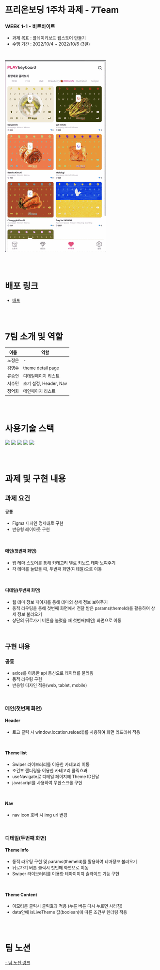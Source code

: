 # 프리온보딩 1주차 과제 - 7Team

### WEEK 1-1 - 비트바이트
- 과제 목표 : 플레이키보드 웹스토어 만들기
- 수행 기간 : 2022/10/4 ~ 2022/10/6 (3일)

<br>

![img](https://github.com/oka7759/2sa_images/blob/master/1006.gif)

<br><br>

# 배포 링크
- [배포 ](https://633ee4d8280de3008bb1795c--kaleidoscopic-piroshki-1a89fd.netlify.app/)

<br><br>

# 7팀 소개 및 역할
 
| 이름   | 역할  |
| ------ | ------ |
| 노정은 | - |
| 김영수 | theme detail page |
| 류승연 | 디테일페이지 리스트  | 
| 서수민 | 초기 설정, Header, Nav |
| 정억화 | 메인페이지 리스트|

<br><br>

# 사용기술 스택

<img src="https://img.shields.io/badge/HTML5-E34F26?style=flat-square&logo=HTML5&logoColor=white"/> <img src="https://img.shields.io/badge/JavaScript-F7DF1E?style=flat-square&logo=JavaScript&logoColor=white"/> <img src="https://img.shields.io/badge/React-61DAFB?style=flat-square&logo=React&logoColor=white"/> <img src="https://img.shields.io/badge/React Router-CA4245?style=flat-square&logo=React-Router&logoColor=white"/> <img src="https://img.shields.io/badge/styled components-DB7093?style=flat-square&logo=styled-components&logoColor=white"/>

<br><br>

# 과제 및 구현 내용

## 과제 요건

#### 공통

- Figma 디자인 명세대로 구현
- 반응형 레이아웃 구현

<br>

#### 메인(첫번째 화면)

- 웹 테마 스토어를 통해 카테고리 별로 키보드 테마 보여주기
- 각 테마를 눌렀을 때, 두번째 화면(디테일)으로 이동
  
<br>

#### 디테일(두번째 화면)

- 웹 테마 정보 페이지를 통해 테마의 상세 정보 보여주기
- 동적 라우팅을 통해 첫번째 화면에서 전달 받은 params(themeId)를 활용하여 상세 정보 불러오기
- 상단의 뒤로가기 버튼을 눌렀을 때 첫번째(메인) 화면으로 이동
  
<br>

## 구현 내용

### 공통

- axios를 이용한 api 통신으로 데이터를 불러옴
- 동적 라우팅 구현
- 반응형 디자인 적용(web, tablet, mobile)

<br>

### 메인(첫번째 화면)

#### Header
- 로고 클릭 시 window.location.reload()를 사용하여 화면 리프레쉬 적용

<br>

#### Theme list
- Swiper 라이브러리를 이용한 카테고리 이동
- 조건부 랜더링을 이용한 카테고리 클릭효과
- useNavigate로 디테일 페이지에 Theme ID전달
- javascript를 사용하여 무한스크롤 구현

<br>

#### Nav
- nav icon 호버 시 img url 변경

<br>

### 디테일(두번째 화면)

#### Theme Info
- 동적 라우팅 구현 및 params(themeId)를 활용하여 테마정보 불러오기
- 뒤로가기 버튼 클릭시 첫번째 화면으로 이동
- Swiper 라이브러리를 이용한 테마이미지 슬라이드 기능 구현

<br>

#### Theme Content
- 이모티콘 클릭시 클릭효과 적용 (누른 버튼 다시 누르면 사라짐)
- data안에 isLiveTheme 값(boolean)에 따른 조건부 렌더링 적용

<br><br>

# 팀 노션
[- 팀 노션 링크](https://www.notion.so/wecode/7-d9c9440b686f465bbda33f31a87b6e2f)
